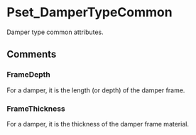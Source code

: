 # Pset_DamperTypeCommon

Damper type common attributes.
<!-- end of short definition -->

## Comments

### FrameDepth

For a damper, it is the length (or depth) of the damper frame.

### FrameThickness

For a damper, it is the thickness of the damper frame material.